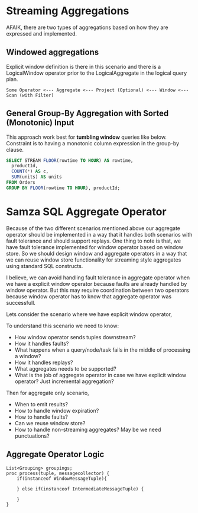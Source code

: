 # Streaming Aggregations

AFAIK, there are two types of aggregations based on how they are expressed and implemented.

## Windowed aggregations

Explicit window definition is there in this scenario and there is a LogicalWindow operator prior to the LogicalAggregate in the logical query plan.

```
Some Operator <--- Aggregate <--- Project (Optional) <--- Window <--- Scan (with Filter)
```

## General Group-By Aggregation with Sorted (Monotonic) Input

This approach work best for **tumbling window** queries like below. Constraint is to having a monotonic column expression in the group-by clause. 

```sql
SELECT STREAM FLOOR(rowtime TO HOUR) AS rowtime,
  productId,
  COUNT(*) AS c,
  SUM(units) AS units
FROM Orders
GROUP BY FLOOR(rowtime TO HOUR), productId;
```

# Samza SQL Aggregate Operator

Because of the two different scenarios mentioned above our aggregate operator should be implemented in a way that it handles both scenarios with fault tolerance and should support replays. One thing to note is that, we have fault tolerance implemented for window operator based on window store. So we should design window and aggregate operators in a way that we can reuse window store functionality for streaming style aggregates using standard SQL constructs.

I believe, we can avoid handling fault tolerance in aggregate operator when we have a explicit window operator because faults are already handled by window operator. But this may require coordination between two operators because window operator has to know that aggregate operator was successfull. 

Lets consider the scenario where we have explicit window operator,

To understand this scenario we need to know:

* How window operator sends tuples downstream?
* How it handles faults?
* What happens when a query/node/task fails in the middle of processing a window?
* How it handles replays?
* What aggregates needs to be supported?
* What is the job of aggregate operator in case we have explicit window operator? Just incremental aggregation?

Then for aggregate only scenario,

* When to emit results?
* How to handle window expiration?
* How to handle faults?
* Can we reuse window store?
* How to handle non-streaming aggregates? May be we need punctuations?

## Aggregate Operator Logic

```
List<Grouping> groupings;
proc process(tuple, messagecollector) {
    if(instanceof WindowMessageTuple){

    } else if(instanceof IntermediateMessageTuple) {

    }
}
```








